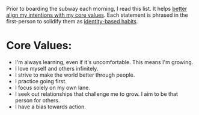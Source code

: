 Prior to boarding the subway each morning, I read this list. It helps [better align my intentions with my core values](http://jamesclear.com/values-choices). Each statement is phrased in the first-person to solidify them as [identity-based habits](http://jamesclear.com/identity-votes).

# Core Values:

- I'm always learning, even if it's uncomfortable. This means I'm growing.
- I love myself and others infinitely.
- I strive to make the world better through people.
- I practice going first.
- I focus solely on my own lane.
- I seek out relationships that challenge me to grow. I aim to be that person for others.
- I have a bias towards action.
